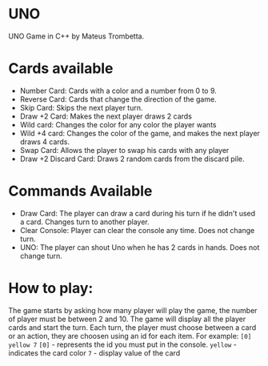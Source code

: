 # UNO
UNO Game in C++ by Mateus Trombetta.

# Cards available
- Number Card: Cards with a color and a number from 0 to 9.
- Reverse Card: Cards that change the direction of the game.
- Skip Card: Skips the next player turn.
- Draw +2 Card: Makes the next player draws 2 cards
- Wild card: Changes the color for any color the player wants
- Wild +4 card: Changes the color of the game, and makes the next player draws 4 cards.
- Swap Card: Allows the player to swap his cards with any player
- Draw +2 Discard Card: Draws 2 random cards from the discard pile.

# Commands Available
- Draw Card: The player can draw a card during his turn if he didn't used a card. Changes turn to another player.     
- Clear Console: Player can clear the console any time. Does not change turn.    
- UNO: The player can shout Uno when he has 2 cards in hands. Does not change turn.   

# How to play:
The game starts by asking how many player will play the game, the number of player must be between 2 and 10.
The game will display all the player cards and start the turn.
Each turn, the player must choose between a card or an action, they are choosen using an id for each item.
For example: `[0] yellow 7`
`[0]` - represents the id you must put in the console.
`yellow` - indicates the card color
`7` - display value of the card
